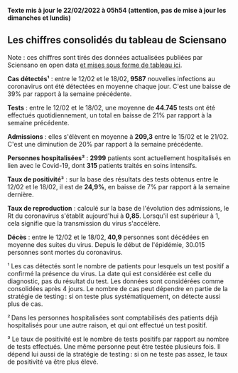 <strong>Texte mis à jour le 22/02/2022 à 05h54 (attention, pas de mise à jour les dimanches et lundis)</strong><h2>Les chiffres consolidés du tableau de Sciensano</h2><p>Note : ces chiffres sont tirés des données actualisées publiées par Sciensano en open data <a href='https://datastudio.google.com/embed/u/0/reporting/c14a5cfc-cab7-4812-848c-0369173148ab/page/ZwmOB_blank'>et mises sous forme de tableau ici</a>.<p><strong>Cas détectés¹</strong> : entre le 12/02 et le 18/02,<strong> 9587</strong> nouvelles infections au coronavirus ont été détectées en moyenne chaque jour. C'est une baisse de 39% par rapport à la semaine précédente.<p><strong>Tests</strong> : entre le 12/02 et le 18/02, une moyenne de<strong> 44.745</strong> tests ont été effectués quotidiennement, un total en baisse de 21% par rapport à la semaine précédente.<p><strong>Admissions</strong> : elles s'élèvent en moyenne à <strong> 209,3</strong> entre le 15/02 et le 21/02. C'est une diminution de 20% par rapport à la semaine précédente.<p><strong>Personnes hospitalisées²</strong> : <strong>2999</strong> patients sont actuellement hospitalisés en lien avec le Covid-19, dont <strong>315</strong> patients traités en soins intensifs.<p><strong>Taux de positivité³</strong> : sur la base des résultats des tests obtenus entre le 12/02 et le 18/02, il est de <strong>24,9%</strong>, en baisse de 7% par rapport à la semaine dernière.<p><strong>Taux de reproduction</strong> : calculé sur la base de l'évolution des admissions, le Rt du coronavirus s'établit aujourd'hui à <strong>0,85</strong>. Lorsqu'il est supérieur à 1, cela signifie que la transmission du virus s'accélère.<p><strong>Décès</strong> : entre le 12/02 et le 18/02,<strong> 40,9</strong> personnes sont décédées en moyenne des suites du virus. Depuis le début de l'épidémie, 30.015 personnes sont mortes du coronavirus.<p>¹ Les cas détectés sont le nombre de patients pour lesquels un test positif a confirmé la présence du virus. La date qui est considérée est celle du diagnostic, pas du résultat du test. Les données sont considérées comme consolidées après 4 jours. Le nombre de cas peut dépendre en partie de la stratégie de testing : si on teste plus systématiquement, on détecte aussi plus de cas.<p>² Dans les personnes hospitalisées sont comptabilisés des patients déjà hospitalisés pour une autre raison, et qui ont effectué un test positif.<p>³ Le taux de positivité est le nombre de tests positifs par rapport au nombre de tests effectués. Une même personne peut être testée plusieurs fois. Il dépend lui aussi de la stratégie de testing : si on ne teste pas assez, le taux de positivité va être plus élevé.